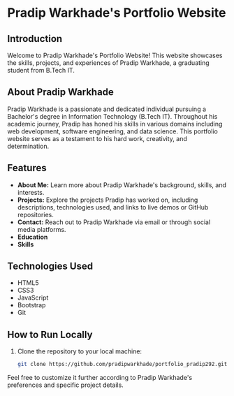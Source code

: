 # Pradip Warkhade's Portfolio Website

## Introduction

Welcome to Pradip Warkhade's Portfolio Website! This website showcases the skills, projects, and experiences of Pradip Warkhade, a graduating student from B.Tech IT.

## About Pradip Warkhade

Pradip Warkhade is a passionate and dedicated individual pursuing a Bachelor's degree in Information Technology (B.Tech IT). Throughout his academic journey, Pradip has honed his skills in various domains including web development, software engineering, and data science. This portfolio website serves as a testament to his hard work, creativity, and determination.

## Features

- **About Me:** Learn more about Pradip Warkhade's background, skills, and interests.
- **Projects:** Explore the projects Pradip has worked on, including descriptions, technologies used, and links to live demos or GitHub repositories.
- **Contact:** Reach out to Pradip Warkhade via email or through social media platforms.
- **Education** 
- **Skills**

## Technologies Used

- HTML5
- CSS3
- JavaScript
- Bootstrap
- Git

## How to Run Locally

1. Clone the repository to your local machine:

   ```bash
   git clone https://github.com/pradipwarkhade/portfolio_pradip292.git

Feel free to customize it further according to Pradip Warkhade's preferences and specific project details.
